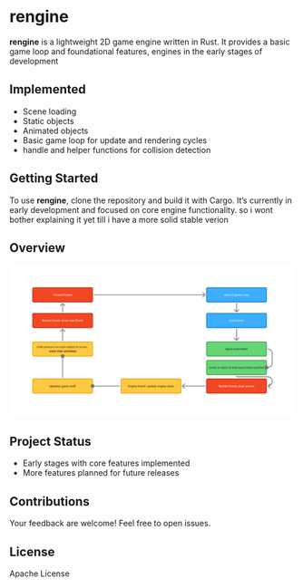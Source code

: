 # rengine

**rengine** is a lightweight 2D game engine written in Rust. It provides a basic game loop and foundational features, engines in the early stages of development

## Implemented

- Scene loading
- Static objects
- Animated objects
- Basic game loop for update and rendering cycles
- handle and helper functions for collision detection

<!-- ## Planned Features -->
<!-- - Simple 2D collision checking system   -->
<!-- - Uses [`winit`](https://crates.io/crates/winit) for window and event handling   -->
<!-- - Uses [`pixels`](https://crates.io/crates/pixels) for efficient pixel-based rendering   -->

## Getting Started

To use **rengine**, clone the repository and build it with Cargo. It’s currently in early development and focused on core engine functionality. so i wont bother explaining it yet till i have a more solid stable verion

## Overview

![](./docs/overview.png)

## Project Status

- Early stages with core features implemented
- More features planned for future releases

## Contributions

Your feedback are welcome! Feel free to open issues.

## License

Apache License
